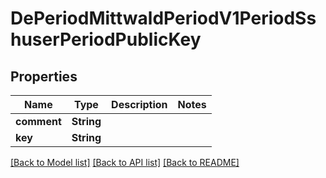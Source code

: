 # DePeriodMittwaldPeriodV1PeriodSshuserPeriodPublicKey

## Properties

Name | Type | Description | Notes
------------ | ------------- | ------------- | -------------
**comment** | **String** |  | 
**key** | **String** |  | 

[[Back to Model list]](../README.md#documentation-for-models) [[Back to API list]](../README.md#documentation-for-api-endpoints) [[Back to README]](../README.md)



